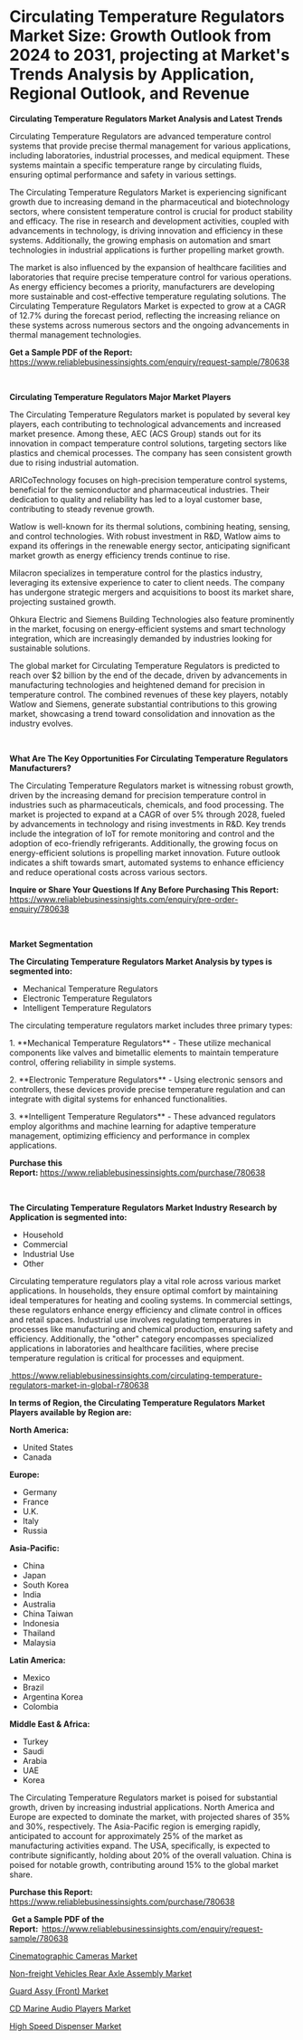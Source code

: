 <p><h1>Circulating Temperature Regulators Market Size: Growth Outlook from 2024 to 2031, projecting at Market's Trends Analysis by Application, Regional Outlook, and Revenue</h1></p><p><strong>Circulating Temperature Regulators Market Analysis and Latest Trends</strong></p>
<p><p>Circulating Temperature Regulators are advanced temperature control systems that provide precise thermal management for various applications, including laboratories, industrial processes, and medical equipment. These systems maintain a specific temperature range by circulating fluids, ensuring optimal performance and safety in various settings.</p><p>The Circulating Temperature Regulators Market is experiencing significant growth due to increasing demand in the pharmaceutical and biotechnology sectors, where consistent temperature control is crucial for product stability and efficacy. The rise in research and development activities, coupled with advancements in technology, is driving innovation and efficiency in these systems. Additionally, the growing emphasis on automation and smart technologies in industrial applications is further propelling market growth.</p><p>The market is also influenced by the expansion of healthcare facilities and laboratories that require precise temperature control for various operations. As energy efficiency becomes a priority, manufacturers are developing more sustainable and cost-effective temperature regulating solutions. The Circulating Temperature Regulators Market is expected to grow at a CAGR of 12.7% during the forecast period, reflecting the increasing reliance on these systems across numerous sectors and the ongoing advancements in thermal management technologies.</p></p>
<p><strong>Get a Sample PDF of the Report:&nbsp;</strong> <a href="https://www.reliablebusinessinsights.com/enquiry/request-sample/780638?utm_campaign=117&utm_medium=2&utm_source=Github&utm_content=ia&utm_term=15102024&utm_id=circulating-temperature-regulators">https://www.reliablebusinessinsights.com/enquiry/request-sample/780638</a></p>
<p>&nbsp;</p>
<p><strong>Circulating Temperature Regulators Major Market Players</strong></p>
<p><p>The Circulating Temperature Regulators market is populated by several key players, each contributing to technological advancements and increased market presence. Among these, AEC (ACS Group) stands out for its innovation in compact temperature control solutions, targeting sectors like plastics and chemical processes. The company has seen consistent growth due to rising industrial automation.</p><p>ARICoTechnology focuses on high-precision temperature control systems, beneficial for the semiconductor and pharmaceutical industries. Their dedication to quality and reliability has led to a loyal customer base, contributing to steady revenue growth.</p><p>Watlow is well-known for its thermal solutions, combining heating, sensing, and control technologies. With robust investment in R&D, Watlow aims to expand its offerings in the renewable energy sector, anticipating significant market growth as energy efficiency trends continue to rise.</p><p>Milacron specializes in temperature control for the plastics industry, leveraging its extensive experience to cater to client needs. The company has undergone strategic mergers and acquisitions to boost its market share, projecting sustained growth.</p><p>Ohkura Electric and Siemens Building Technologies also feature prominently in the market, focusing on energy-efficient systems and smart technology integration, which are increasingly demanded by industries looking for sustainable solutions.</p><p>The global market for Circulating Temperature Regulators is predicted to reach over $2 billion by the end of the decade, driven by advancements in manufacturing technologies and heightened demand for precision in temperature control. The combined revenues of these key players, notably Watlow and Siemens, generate substantial contributions to this growing market, showcasing a trend toward consolidation and innovation as the industry evolves.</p></p>
<p>&nbsp;</p>
<p><strong>What Are The Key Opportunities For Circulating Temperature Regulators Manufacturers?</strong></p>
<p><p>The Circulating Temperature Regulators market is witnessing robust growth, driven by the increasing demand for precision temperature control in industries such as pharmaceuticals, chemicals, and food processing. The market is projected to expand at a CAGR of over 5% through 2028, fueled by advancements in technology and rising investments in R&D. Key trends include the integration of IoT for remote monitoring and control and the adoption of eco-friendly refrigerants. Additionally, the growing focus on energy-efficient solutions is propelling market innovation. Future outlook indicates a shift towards smart, automated systems to enhance efficiency and reduce operational costs across various sectors.</p></p>
<p><strong>Inquire or Share Your Questions If Any Before Purchasing This Report:</strong> <a href="https://www.reliablebusinessinsights.com/enquiry/pre-order-enquiry/780638?utm_campaign=117&utm_medium=2&utm_source=Github&utm_content=ia&utm_term=15102024&utm_id=circulating-temperature-regulators">https://www.reliablebusinessinsights.com/enquiry/pre-order-enquiry/780638</a></p>
<p>&nbsp;</p>
<p><strong>Market Segmentation</strong></p>
<p><strong>The Circulating Temperature Regulators Market Analysis by types is segmented into:</strong></p>
<p><ul><li>Mechanical Temperature Regulators</li><li>Electronic Temperature Regulators</li><li>Intelligent Temperature Regulators</li></ul></p>
<p><p>The circulating temperature regulators market includes three primary types: </p><p>1. **Mechanical Temperature Regulators** - These utilize mechanical components like valves and bimetallic elements to maintain temperature control, offering reliability in simple systems.</p><p>2. **Electronic Temperature Regulators** - Using electronic sensors and controllers, these devices provide precise temperature regulation and can integrate with digital systems for enhanced functionalities.</p><p>3. **Intelligent Temperature Regulators** - These advanced regulators employ algorithms and machine learning for adaptive temperature management, optimizing efficiency and performance in complex applications.</p></p>
<p><strong>Purchase this Report:&nbsp;</strong><a href="https://www.reliablebusinessinsights.com/purchase/780638?utm_campaign=117&utm_medium=2&utm_source=Github&utm_content=ia&utm_term=15102024&utm_id=circulating-temperature-regulators">https://www.reliablebusinessinsights.com/purchase/780638</a></p>
<p>&nbsp;</p>
<p><strong>The Circulating Temperature Regulators Market Industry Research by Application is segmented into:</strong></p>
<p><ul><li>Household</li><li>Commercial</li><li>Industrial Use</li><li>Other</li></ul></p>
<p><p>Circulating temperature regulators play a vital role across various market applications. In households, they ensure optimal comfort by maintaining ideal temperatures for heating and cooling systems. In commercial settings, these regulators enhance energy efficiency and climate control in offices and retail spaces. Industrial use involves regulating temperatures in processes like manufacturing and chemical production, ensuring safety and efficiency. Additionally, the "other" category encompasses specialized applications in laboratories and healthcare facilities, where precise temperature regulation is critical for processes and equipment.</p></p>
<p><a href="https://www.reliablebusinessinsights.com/circulating-temperature-regulators-market-in-global-r780638?utm_campaign=117&utm_medium=2&utm_source=Github&utm_content=ia&utm_term=15102024&utm_id=circulating-temperature-regulators">&nbsp;https://www.reliablebusinessinsights.com/circulating-temperature-regulators-market-in-global-r780638</a></p>
<p><strong>In terms of Region, the Circulating Temperature Regulators Market Players available by Region are:</strong></p>
<p>
    <p> <strong> North America: </strong>
        <ul>
            <li>United States</li>
            <li>Canada</li>
        </ul>
        </p> 
    <p> <strong> Europe: </strong>
        <ul>
            <li>Germany</li>
            <li>France</li>
            <li>U.K.</li>
            <li>Italy</li>
            <li>Russia</li>
        </ul>
        </p> 
    <p> <strong> Asia-Pacific: </strong>
        <ul>
            <li>China</li>
            <li>Japan</li>
            <li>South Korea</li>
            <li>India</li>
            <li>Australia</li>
            <li>China Taiwan</li>
            <li>Indonesia</li>
            <li>Thailand</li>
            <li>Malaysia</li>
        </ul>
        </p> 
    <p> <strong> Latin America: </strong>
        <ul>
            <li>Mexico</li>
            <li>Brazil</li>
            <li>Argentina Korea</li>
            <li>Colombia</li>
        </ul>
        </p> 
    <p> <strong> Middle East & Africa: </strong>
        <ul>
            <li>Turkey</li>
            <li>Saudi</li>
            <li>Arabia</li>
            <li>UAE</li>
            <li>Korea</li>
        </ul>
    </p>
    </p>
<p><p>The Circulating Temperature Regulators market is poised for substantial growth, driven by increasing industrial applications. North America and Europe are expected to dominate the market, with projected shares of 35% and 30%, respectively. The Asia-Pacific region is emerging rapidly, anticipated to account for approximately 25% of the market as manufacturing activities expand. The USA, specifically, is expected to contribute significantly, holding about 20% of the overall valuation. China is poised for notable growth, contributing around 15% to the global market share.</p></p>
<p><strong>Purchase this Report: </strong><a href="https://www.reliablebusinessinsights.com/purchase/780638?utm_campaign=117&utm_medium=2&utm_source=Github&utm_content=ia&utm_term=15102024&utm_id=circulating-temperature-regulators">https://www.reliablebusinessinsights.com/purchase/780638</a></p>
<p>&nbsp;<strong>Get a Sample PDF of the Report:&nbsp;&nbsp;</strong><a href="https://www.reliablebusinessinsights.com/enquiry/request-sample/780638?utm_campaign=117&utm_medium=2&utm_source=Github&utm_content=ia&utm_term=15102024&utm_id=circulating-temperature-regulators">https://www.reliablebusinessinsights.com/enquiry/request-sample/780638</a></p>
<p><strong></strong></p>
<p><p><a href="https://issuu.com/reportprime-2/docs/cinematographic-cameras-market-size_63377aab1a8050?utm_campaign=117&utm_medium=2&utm_source=Github&utm_content=ia&utm_term=15102024&utm_id=circulating-temperature-regulators">Cinematographic Cameras Market</a></p><p><a href="https://www.linkedin.com/pulse/non-freight-vehicles-rear-axle-assembly-momentum-charting-74-c7lfc?utm_campaign=117&utm_medium=2&utm_source=Github&utm_content=ia&utm_term=15102024&utm_id=circulating-temperature-regulators">Non-freight Vehicles Rear Axle Assembly Market</a></p><p><a href="https://www.linkedin.com/pulse/guard-assy-front-market-indicators-size-regional-breakdown-uz9qc?utm_campaign=117&utm_medium=2&utm_source=Github&utm_content=ia&utm_term=15102024&utm_id=circulating-temperature-regulators">Guard Assy (Front) Market</a></p><p><a href="https://github.com/naodanhluon8/Market-Research-Report-List-1/blob/main/cd-marine-audio-players-market.md?utm_campaign=117&utm_medium=2&utm_source=Github&utm_content=ia&utm_term=15102024&utm_id=circulating-temperature-regulators">CD Marine Audio Players Market</a></p><p><a href="https://issuu.com/reportprime-2/docs/high-speed-dispenser-market-size-20_6308a0607ed2b3?utm_campaign=117&utm_medium=2&utm_source=Github&utm_content=ia&utm_term=15102024&utm_id=circulating-temperature-regulators">High Speed Dispenser Market</a></p></p>